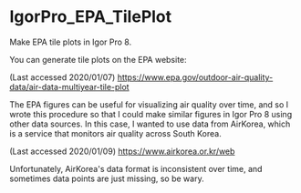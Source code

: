 # IgorPro_EPA_TilePlot
Make EPA tile plots in Igor Pro 8.

You can generate tile plots on the EPA website: 

(Last accessed 2020/01/07) https://www.epa.gov/outdoor-air-quality-data/air-data-multiyear-tile-plot

The EPA figures can be useful for visualizing air quality over time, and so I wrote this procedure so that I could make similar figures in Igor Pro 8 using other data sources. In this case, I wanted to use data from AirKorea, which is a service that monitors air quality across South Korea.

(Last accessed 2020/01/09) https://www.airkorea.or.kr/web

Unfortunately, AirKorea's data format is inconsistent over time, and sometimes data points are just missing, so be wary.
